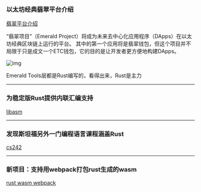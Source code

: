 ### 以太坊经典翡翠平台介绍

[翡翠平台介绍](https://medium.com/classic-is-coming/the-emerald-platform-ethereum-classic-395996b4e40b)

“翡翠项目”（Emerald Project）将成为未来去中心化应用程序（DApps）在以太坊经典区块链上运行的平台。 其中的第一个应用将是翡翠钱包，但这个项目并不局限于只是成文一个ETC钱包，它的目的是让开发者更方便地构建DApps。

![img](https://wx2.sinaimg.cn/mw690/71684decly1fnh2eh409kj20pw0g6tac.jpg)

Emerald Tools层都是Rust编写的，看得出来，Rust是主力

---


### 为稳定版Rust提供内联汇编支持

[libasm](https://github.com/coder543/libasm)


---

### 发现斯坦福另外一门编程语言课程涵盖Rust

[cs242](http://cs242.stanford.edu/)

---

###  新项目：支持用webpack打包rust生成的wasm

[rust wasm webpack](https://github.com/yamafaktory/rust-wasm-webpack)
